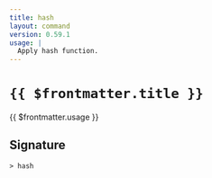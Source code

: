 ```yaml
---
title: hash
layout: command
version: 0.59.1
usage: |
  Apply hash function.
---
```


# `{{ $frontmatter.title }}`

<div style='white-space: pre-wrap;'>{{ $frontmatter.usage }}</div>

## Signature

```> hash ```

